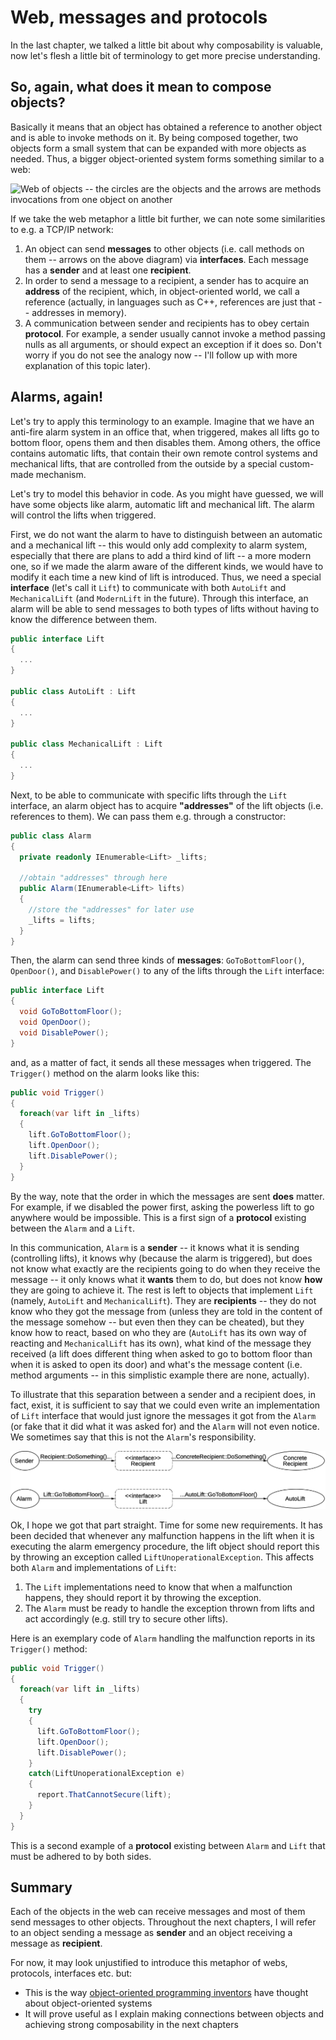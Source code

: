 
Web, messages and protocols
===========================

In the last chapter, we talked a little bit about why composability is
valuable, now let's flesh a little bit of terminology to get more
precise understanding.

So, again, what does it mean to compose objects?
------------------------------------------------

Basically it means that an object has obtained a reference to another
object and is able to invoke methods on it. By being composed together, two
objects form a small system that can be expanded with more objects as
needed. Thus, a bigger object-oriented system forms something similar to
a web:

![Web of objects -- the circles are the objects and the arrows are methods invocations
from one object on another](images/WebOfObjects.png)

If we take the web metaphor a little bit further, we can note some
similarities to e.g. a TCP/IP network:

1.  An object can send **messages** to other objects (i.e. call methods on them -- arrows on the above diagram) via **interfaces**. Each message has a **sender** and at least one **recipient**.
2.  In order to send a message to a recipient, a sender has to acquire an **address** of the recipient, which, in object-oriented world, we call a reference (actually, in languages such as C++, references are just that -- addresses in memory).
3.  A communication between sender and recipients has to obey certain **protocol**. For example, a sender usually cannot invoke a method passing nulls as all arguments, or should expect an exception if it does so. Don't worry if you do not see the analogy now -- I'll follow up with more explanation of this topic later).

## Alarms, again!

Let's try to apply this terminology to an example. Imagine that we have an anti-fire alarm system in an office that, when triggered, makes all lifts go to bottom floor, opens them and then disables them. Among others, the office contains automatic lifts, that contain their own remote control systems and mechanical lifts, that are controlled from the
outside by a special custom-made mechanism.

Let's try to model this behavior in code. As you might have guessed, we will have some objects like alarm, automatic lift and mechanical lift. The alarm will control the lifts when triggered.

First, we do not want the alarm to have to distinguish between an automatic and a mechanical lift -- this would only add complexity to alarm system, especially that there are plans to add a third kind of lift -- a more modern one, so if we made the alarm aware of the different kinds, we would have to modify it each time a new kind of lift is introduced. Thus, we need a special **interface** (let's call it `Lift`) to communicate with both `AutoLift` and `MechanicalLift` (and `ModernLift` in the future). Through this interface, an alarm will be able to send messages to both types of lifts without having to know the difference between them.

```csharp
public interface Lift
{
  ...
}

public class AutoLift : Lift
{
  ...
}

public class MechanicalLift : Lift
{
  ...
}
```

Next, to be able to communicate with specific lifts through the `Lift`
interface, an alarm object has to acquire **"addresses"** of the lift objects
 (i.e. references to them). We can pass them e.g. through a constructor:

```csharp
public class Alarm
{
  private readonly IEnumerable<Lift> _lifts;

  //obtain "addresses" through here
  public Alarm(IEnumerable<Lift> lifts)
  {
    //store the "addresses" for later use
    _lifts = lifts;
  }
}
```

Then, the alarm can send three kinds of **messages**: `GoToBottomFloor()`,
`OpenDoor()`, and `DisablePower()` to any of the lifts through the
`Lift` interface:

```csharp
public interface Lift
{
  void GoToBottomFloor();
  void OpenDoor();
  void DisablePower();
}
```

and, as a matter of fact, it sends all these messages when triggered. The `Trigger()` method on the alarm looks like this:

```csharp
public void Trigger()
{
  foreach(var lift in _lifts)
  {
    lift.GoToBottomFloor();
    lift.OpenDoor();
    lift.DisablePower();
  }
}
```

By the way, note that the order in which the messages are sent **does**
matter. For example, if we disabled the power first, asking the powerless
lift to go anywhere would be impossible. This is a first sign of a **protocol** existing between the `Alarm` and a `Lift`.

In this communication, `Alarm` is a **sender** -- it knows what it is sending (controlling lifts), it knows why (because the alarm is triggered), but does not know what exactly are the recipients going to do when they receive the message -- it only knows what it **wants** them to do, but does not know **how** they are going to achieve it. The rest is left to objects that implement `Lift` (namely, `AutoLift` and `MechanicalLift`). They are **recipients** -- they do not know who they got the message from (unless they are told in the content of the message somehow -- but even then they can be cheated), but they know how to react, based on who they are (`AutoLift` has its own way of reacting and `MechanicalLift` has its own), what kind of the message they received (a lift does different thing when asked to go to bottom floor than when it is asked to open its door) and what's the message content (i.e. method arguments -- in this simplistic example there are none, actually).

To illustrate that this separation between a sender and a recipient does, in fact, exist, it is sufficient to say that we could even write an implementation of `Lift` interface that would just ignore the messages it got from the `Alarm` (or fake that it did what it was asked for) and the `Alarm` will not even notice. We sometimes say that this is not the `Alarm`'s responsibility.

![Sender, interface, and recipient](images/SenderRecipientMessage.png)

Ok, I hope we got that part straight. Time for some new requirements. It has been decided that whenever any malfunction happens in the lift when it is executing the alarm emergency procedure, the lift object should report this by throwing an exception called `LiftUnoperationalException`. This affects both `Alarm` and implementations of `Lift`:

1.  The `Lift` implementations need to know that when a malfunction
    happens, they should report it by throwing the exception.
2.  The `Alarm` must be ready to handle the exception thrown from lifts
    and act accordingly (e.g. still try to secure other lifts).

Here is an exemplary code of `Alarm` handling the malfunction reports in its `Trigger()` method:

```csharp
public void Trigger()
{
  foreach(var lift in _lifts)
  {
    try
    {
      lift.GoToBottomFloor();
      lift.OpenDoor();
      lift.DisablePower();
    }
    catch(LiftUnoperationalException e)
    {
      report.ThatCannotSecure(lift);
    }
  }
}
```

This is a second example of a **protocol** existing between `Alarm` and `Lift` that must be adhered to by both sides.

## Summary

Each of the objects in the web can receive messages and most of them
send messages to other objects. Throughout the next chapters, I will
refer to an object sending a message as **sender** and an object receiving a
message as **recipient**.

For now, it may look unjustified to introduce this metaphor of webs, protocols, interfaces etc. but:

*   This is the way [object-oriented programming inventors](http://c2.com/cgi/wiki?AlanKayOnMessaging) have thought about object-oriented systems
*   It will prove useful as I explain making connections between objects and achieving strong composability in the next chapters

